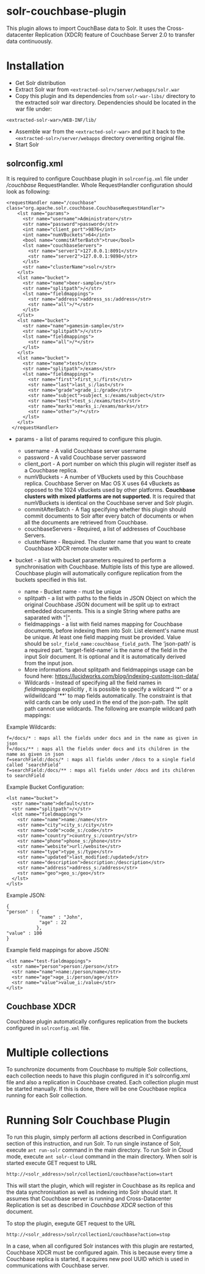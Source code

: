 solr-couchbase-plugin
=====================

This plugin allows to import CouchBase data to Solr. It uses the Cross-datacenter Replication (XDCR) feature of Couchbase Server 2.0 to transfer data continuously.


# Installation
* Get Solr distribution
* Extract Solr war from `<extracted-solr>/server/webapps/solr.war` 
* Copy this plugin and its dependencies from `solr-war-libs/` directory to the extracted solr war directory. Dependencies should be located in the war file under:
```
<extracted-solr-war>/WEB-INF/lib/
```
* Assemble war from the `<extracted-solr-war>` and put it back to the `<extracted-solr>/server/webapps` directory overwriting original file.
* Start Solr


## solrconfig.xml

It is required to configure Couchbase plugin in `solrconfig.xml` file under */couchbase* RequestHandler. Whole RequestHandler configuration should look as following:

```
<requestHandler name="/couchbase" class="org.apache.solr.couchbase.CouchbaseRequestHandler">
    <lst name="params">
      <str name="username">Administrator</str>
      <str name="password">password</str>
      <int name="client_port">9876</int>
      <int name="numVBuckets">64</int>
      <bool name="commitAfterBatch">true</bool>
      <lst name="couchbaseServers">
        <str name="server1">127.0.0.1:8091</str>
        <str name="server2">127.0.0.1:9898</str>
      </lst>
      <str name="clusterName">solr</str>
    </lst>
    <lst name="bucket">
      <str name="name">beer-sample</str>
      <str name="splitpath">/</str>
      <lst name="fieldmappings">
        <str name="address">address_ss:/address</str>
        <str name="all">/*</str>
      </lst>
    </lst>
    <lst name="bucket">
      <str name="name">gamesim-sample</str>
      <str name="splitpath">/</str>
      <lst name="fieldmappings">
        <str name="all">/*</str>
      </lst>
    </lst>
    <lst name="bucket">
      <str name="name">test</str>
      <str name="splitpath">/exams</str>
      <lst name="fieldmappings">
        <str name="first">first_s:/first</str>
        <str name="last">last_s:/last</str>
        <str name="grade">grade_i:/grade</str>
        <str name="subject">subject_s:/exams/subject</str>
        <str name="test">test_s:/exams/test</str>
        <str name="marks">marks_i:/exams/marks</str>
        <str name="other">/*</str>
      </lst>
    </lst>
  </requestHandler>
```

* params - a list of params required to configure this plugin.
  - username - A valid Couchbase server username
  - password - A valid Couchbase server password
  - client_port - A port number on which this plugin will register itself as a Couchbase replica.
  - numVBuckets - A number of VBuckets used by this Couchbase replica. Couchbase Server on Mac OS X uses 64 vBuckets as opposed to the 1024 vBuckets used by other platforms. **Couchbase clusters with mixed platforms are not supported.** It is required that numVBuckets is identical on the Couchbase server and Solr plugin.
  - commitAfterBatch - A flag specifying whether this plugin should commit documents to Solr after every batch of documents or when all the documents are retrieved from Couchbase.
  - couchbaseServers - Required, a list of addresses of Couchbase Servers.
  - clusterName - Required. The cluster name that you want to create Couchbase XDCR remote cluster with.
  
* bucket - a list with bucket parameters required to perform a synchronisation with Couchbase. Multiple lists of this type are allowed. Couchbase plugin will automatically configure replication from the buckets specified in this list.
  - name - Bucket name - must be unique
  - splitpath - a list with paths to the fields in JSON Object on which the original Couchbase JSON document will be split up to extract embedded documents. This is a single String where paths are saparated with "|".
  - fieldmappings - a list with field names mapping for Couchbase documents, before indexing them into Solr. List element's name must be unique. At least one field mapping must be provided. Value should be `solr_field_name:couchbase_field_path`. The ‘json-path’ is a required part. 'target-field-name' is the name of the field in the input Solr document.  It is optional and it is automatically derived from the input json.
  - More informations about splitpath and fieldmappings usage can be found here: https://lucidworks.com/blog/indexing-custom-json-data/ 
  - Wildcards - Instead of specifying all the field names in *fieldmappings* explicitly , it is possible to specify a wildcard '\*' or a wildwildcard '\*\*' to map fields automatically. The constraint is that wild cards can be only used in the end of the json-path. The split path cannot use wildcards. The following are example wildcard path mappings:

Example Wildcards:
```
f=/docs/* : maps all the fields under docs and in the name as given in json
f=/docs/** : maps all the fields under docs and its children in the name as given in json
f=searchField:/docs/* : maps all fields under /docs to a single field called ‘searchField’
f=searchField:/docs/** : maps all fields under /docs and its children to searchField 
```


Example Bucket Configuration:
```
<lst name="bucket">
  <str name="name">default</str>
  <str name="splitpath">/</str>
  <lst name="fieldmappings">
    <str name="name">name:/name</str>
    <str name="city">city_s:/city</str>
    <str name="code">code_s:/code</str>
    <str name="country">country_s:/country</str>
    <str name="phone">phone_s:/phone</str>
    <str name="website">url:/website</str>
    <str name="type">type_s:/type</str>
    <str name="updated">last_modified:/updated</str>
    <str name="description">description:/description</str>
    <str name="address">address_s:/address</str>
    <str name="geo">geo_s:/geo</str>
  </lst>
</lst>
```    


Example JSON:
```
{
"person" : { 
            "name" : "John",
            "age" : 22
           },
"value" : 100
}
```

Example field mappings for above JSON:
```
<lst name="test-fieldmappings">
  <str name="person">person:/person</str>
  <str name="name">name:/person/name</str>
  <str name="age">age_i:/person/age</str>
  <str name="value">value_i:/value</str>
</lst>
```


## Couchbase XDCR
Couchbase plugin automatically configures replication from the buckets configured in `solrconfig.xml` file.

# Multiple collections

To sunchronize documents from Couchbase to multiple Solr collections, each collection needs to have this plugin configured in it's solrconfig.xml file and also a replication in Couchbase created. Each collection plugin must be started manually. If this is done, there will be one Couchbase replica running for each Solr collection.

# Running Solr Couchbase Plugin

To run this plugin, simply perform all actions described in Configuration section of this instruction, and run Solr. To run single instance of Solr, execute `ant run-solr` command in the main directory. To run Solr in Cloud mode, execute `ant solr-cloud` command in the main directory. When solr is started execute GET request to URL

```
http://<solr_address>/solr/collection1/couchbase?action=start
```

This will start the plugin, which will register in Couchbase as its replica and the data synchronisation as well as indexing into Solr should start. It assumes that Couchbase server is running and Cross-Datacenter Replication is set as described in *Couchbase XDCR* section of this document.

To stop the plugin, exegute GET request to the URL
```
http://<solr_address>/solr/collection1/couchbase?action=stop
```

In a case, when all configured Solr instances with this plugin are restarted, Couchbase XDCR must be configured again. This is because every time a Couchbase replica is started, it acquires new pool UUID which is used in communications with Couchbase server.
